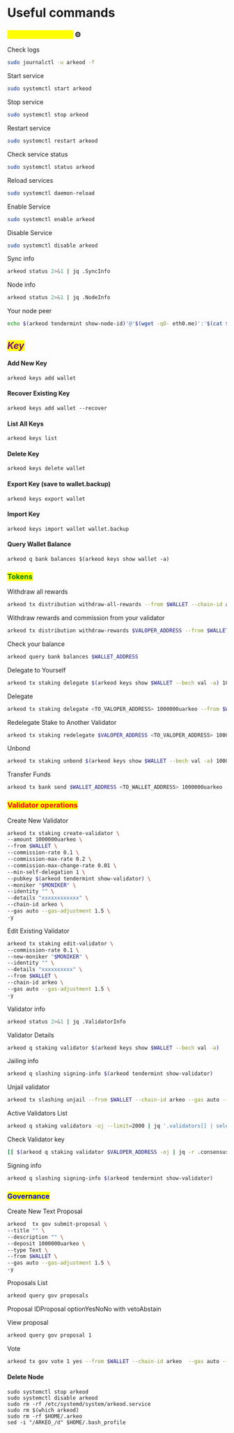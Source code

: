 # Useful commands

### <mark style="color:yellow;">Service operations</mark> ⚙️ <a href="#service-operations" id="service-operations"></a>

Check logs

```bash
sudo journalctl -u arkeod -f
```

Start service

```bash
sudo systemctl start arkeod
```

Stop service

```bash
sudo systemctl stop arkeod
```

Restart service

```bash
sudo systemctl restart arkeod
```

Check service status

```bash
sudo systemctl status arkeod
```

Reload services

```bash
sudo systemctl daemon-reload
```

Enable Service

```bash
sudo systemctl enable arkeod
```

Disable Service

```bash
sudo systemctl disable arkeod
```

Sync info

```bash
arkeod status 2>&1 | jq .SyncInfo
```

Node info

```bash
arkeod status 2>&1 | jq .NodeInfo
```

Your node peer

```bash
echo $(arkeod tendermint show-node-id)'@'$(wget -qO- eth0.me)':'$(cat $HOME/.arkeo/config/config.toml | sed -n '/Address to listen for incoming connection/{n;p;}' | sed 's/.*://; s/".*//')
```

## _<mark style="color:purple;">Key</mark>_

#### Add New Key

```
arkeod keys add wallet
```

#### Recover Existing Key

```
arkeod keys add wallet --recover
```

#### List All Keys

```
arkeod keys list
```

#### Delete Key

```
arkeod keys delete wallet
```

#### Export Key (save to wallet.backup)

```
arkeod keys export wallet
```

#### Import Key

```
arkeod keys import wallet wallet.backup
```

#### Query Wallet Balance

```
arkeod q bank balances $(arkeod keys show wallet -a)
```

### <mark style="color:green;">Tokens</mark> <a href="#tokens" id="tokens"></a>

Withdraw all rewards

```bash
arkeod tx distribution withdraw-all-rewards --from $WALLET --chain-id arkeo --gas auto --gas-adjustment 1.5
```

Withdraw rewards and commission from your validator

```bash
arkeod tx distribution withdraw-rewards $VALOPER_ADDRESS --from $WALLET --commission --chain-id arkeo --gas auto --gas-adjustment 1.5 -y
```

Check your balance

```bash
arkeod query bank balances $WALLET_ADDRESS
```

Delegate to Yourself

```bash
arkeod tx staking delegate $(arkeod keys show $WALLET --bech val -a) 1000000uarkeo --from $WALLET --chain-id arkeo --gas auto --gas-adjustment 1.5 -y
```

Delegate

```bash
arkeod tx staking delegate <TO_VALOPER_ADDRESS> 1000000uarkeo --from $WALLET --chain-id arkeo --gas auto --gas-adjustment 1.5 -y
```

Redelegate Stake to Another Validator

```bash
arkeod tx staking redelegate $VALOPER_ADDRESS <TO_VALOPER_ADDRESS> 1000000uarkeo --from $WALLET --chain-id arkeo --gas auto --gas-adjustment 1.5 -y
```

Unbond

```bash
arkeod tx staking unbond $(arkeod keys show $WALLET --bech val -a) 1000000uarkeo --from $WALLET --chain-id arkeo --gas auto --gas-adjustment 1.5 -y
```

Transfer Funds

```bash
arkeod tx bank send $WALLET_ADDRESS <TO_WALLET_ADDRESS> 1000000uarkeo --gas auto --gas-adjustment 1.5 -y
```

### <mark style="color:red;">Validator operations</mark> <a href="#validator-operations" id="validator-operations"></a>

Create New Validator

```bash
arkeod tx staking create-validator \
--amount 1000000uarkeo \
--from $WALLET \
--commission-rate 0.1 \
--commission-max-rate 0.2 \
--commission-max-change-rate 0.01 \
--min-self-delegation 1 \
--pubkey $(arkeod tendermint show-validator) \
--moniker "$MONIKER" \
--identity "" \
--details "xxxxxxxxxxxx" \
--chain-id arkeo \
--gas auto --gas-adjustment 1.5 \
-y
```

Edit Existing Validator

```bash
arkeod tx staking edit-validator \
--commission-rate 0.1 \
--new-moniker "$MONIKER" \
--identity "" \
--details "xxxxxxxxxx" \
--from $WALLET \
--chain-id arkeo \
--gas auto --gas-adjustment 1.5 \
-y
```

Validator info

```bash
arkeod status 2>&1 | jq .ValidatorInfo
```

Validator Details

```bash
arkeod q staking validator $(arkeod keys show $WALLET --bech val -a)
```

Jailing info

```bash
arkeod q slashing signing-info $(arkeod tendermint show-validator)
```

Unjail validator

```bash
arkeod tx slashing unjail --from $WALLET --chain-id arkeo --gas auto --gas-adjustment 1.5 -y
```

Active Validators List

```bash
arkeod q staking validators -oj --limit=2000 | jq '.validators[] | select(.status=="BOND_STATUS_BONDED")' | jq -r '(.tokens|tonumber/pow(10; 6)|floor|tostring) + " 	 " + .description.moniker' | sort -gr | nl
```

Check Validator key

```bash
[[ $(arkeod q staking validator $VALOPER_ADDRESS -oj | jq -r .consensus_pubkey.key) = $(arkeod status | jq -r .ValidatorInfo.PubKey.value) ]] && echo -e "Your key status is ok" || echo -e "Your key status is error"
```

Signing info

```bash
arkeod q slashing signing-info $(arkeod tendermint show-validator)
```

### <mark style="color:blue;">Governance</mark> <a href="#governance" id="governance"></a>

Create New Text Proposal

```bash
arkeod  tx gov submit-proposal \
--title "" \
--description "" \
--deposit 1000000uarkeo \
--type Text \
--from $WALLET \
--gas auto --gas-adjustment 1.5 \
-y 
```

Proposals List

```bash
arkeod query gov proposals
```

Proposal IDProposal optionYesNoNo with vetoAbstain

View proposal

```bash
arkeod query gov proposal 1
```

Vote

```bash
arkeod tx gov vote 1 yes --from $WALLET --chain-id arkeo  --gas auto --gas-adjustment 1.5 -y
```



#### Delete Node

```
sudo systemctl stop arkeod
sudo systemctl disable arkeod
sudo rm -rf /etc/systemd/system/arkeod.service
sudo rm $(which arkeod)
sudo rm -rf $HOME/.arkeo
sed -i "/ARKEO_/d" $HOME/.bash_profile
```
